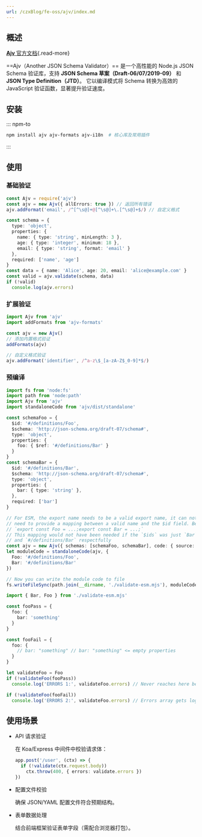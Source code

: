 ```yaml
---
url: /czxBlog/fe-oss/ajv/index.md
---
```

&#x20;

## 概述

[**Ajv** 官方文档](https://ajv.js.org){.read-more}

\==Ajv（Another JSON Schema Validator）== 是一个高性能的 Node.js JSON Schema 验证库，支持 **JSON Schema 草案（Draft-06/07/2019-09）** 和 **JSON Type Definition（JTD）**。
它以编译模式将 Schema 转换为高效的 JavaScript 验证函数，显著提升验证速度。

## 安装

::: npm-to

```sh
npm install ajv ajv-formats ajv-i18n  # 核心库及常用插件
```

:::

## 使用

### 基础验证

```ts
const Ajv = require('ajv')
const ajv = new Ajv({ allErrors: true }) // 返回所有错误
ajv.addFormat('email', /^[^\s@]+@[^\s@]+\.[^\s@]+$/) // 自定义格式

const schema = {
  type: 'object',
  properties: {
    name: { type: 'string', minLength: 3 },
    age: { type: 'integer', minimum: 18 },
    email: { type: 'string', format: 'email' }
  },
  required: ['name', 'age']
}
const data = { name: 'Alice', age: 20, email: 'alice@example.com' }
const valid = ajv.validate(schema, data)
if (!valid)
  console.log(ajv.errors)
```

### 扩展验证

```ts
import Ajv from 'ajv'
import addFormats from 'ajv-formats'

const ajv = new Ajv()
// 添加内置格式验证
addFormats(ajv)

// 自定义格式验证
ajv.addFormat('identifier', /^a-z\$_[a-zA-Z$_0-9]*$/)
```

### 预编译

```ts
import fs from 'node:fs'
import path from 'node:path'
import Ajv from 'ajv'
import standaloneCode from 'ajv/dist/standalone'

const schemaFoo = {
  $id: '#/definitions/Foo',
  $schema: 'http://json-schema.org/draft-07/schema#',
  type: 'object',
  properties: {
    foo: { $ref: '#/definitions/Bar' }
  }
}
const schemaBar = {
  $id: '#/definitions/Bar',
  $schema: 'http://json-schema.org/draft-07/schema#',
  type: 'object',
  properties: {
    bar: { type: 'string' },
  },
  required: ['bar']
}

// For ESM, the export name needs to be a valid export name, it can not be `export const #/definitions/Foo = ...;` so we
// need to provide a mapping between a valid name and the $id field. Below will generate
// `export const Foo = ...;export const Bar = ...;`
// This mapping would not have been needed if the `$ids` was just `Bar` and `Foo` instead of `#/definitions/Foo`
// and `#/definitions/Bar` respectfully
const ajv = new Ajv({ schemas: [schemaFoo, schemaBar], code: { source: true, esm: true } })
let moduleCode = standaloneCode(ajv, {
  Foo: '#/definitions/Foo',
  Bar: '#/definitions/Bar'
})

// Now you can write the module code to file
fs.writeFileSync(path.join(__dirname, './validate-esm.mjs'), moduleCode)
```

```ts
import { Bar, Foo } from './validate-esm.mjs'

const fooPass = {
  foo: {
    bar: 'something'
  }
}

const fooFail = {
  foo: {
    // bar: "something" // bar: "something" <= empty properties
  }
}

let validateFoo = Foo
if (!validateFoo(fooPass))
  console.log('ERRORS 1:', validateFoo.errors) // Never reaches here because valid

if (!validateFoo(fooFail))
  console.log('ERRORS 2:', validateFoo.errors) // Errors array gets logged
```

## 使用场景

* API 请求验证

  在 Koa/Express 中间件中校验请求体：

  ```ts
  app.post('/user', (ctx) => {
    if (!validate(ctx.request.body))
      ctx.throw(400, { errors: validate.errors })
  })
  ```

* 配置文件校验

  确保 JSON/YAML 配置文件符合预期结构。

* 表单数据处理

  结合前端框架验证表单字段（需配合浏览器打包）。
